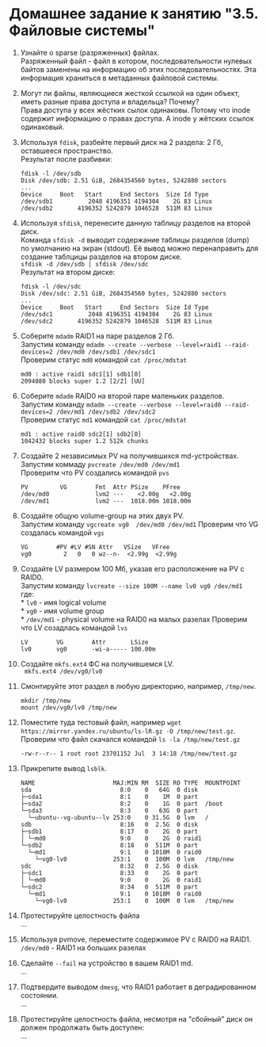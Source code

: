 # Домашнее задание к занятию "3.5. Файловые системы"

1. Узнайте о sparse (разряженных) файлах.  
    Разряженный файл - файл в котором, последовательности нулевых байтов заменены на информацию об этих последовательностях. Эта информация храниться в метаданных файловой системы.  
1. Могут ли файлы, являющиеся жесткой ссылкой на один объект, иметь разные права доступа и владельца? Почему?  
    Права доступа у всех жёстких сылок одинаковы. Потому что inode содержит информацию о правах доступа. А inode у жётских ссылок одинаковый.  
1. Используя `fdisk`, разбейте первый диск на 2 раздела: 2 Гб, оставшееся пространство.  
    Результат после разбивки:  
    ```
    fdisk -l /dev/sdb
    Disk /dev/sdb: 2.51 GiB, 2684354560 bytes, 5242880 sectors
    ...
    Device     Boot   Start     End Sectors  Size Id Type
    /dev/sdb1          2048 4196351 4194304    2G 83 Linux
    /dev/sdb2       4196352 5242879 1046528  511M 83 Linux
    ```

1. Используя `sfdisk`, перенесите данную таблицу разделов на второй диск.  
    Команда `sfdisk -d` выводит содержание таблицы разделов (dump) по умолчанию на экран (stdout). Её вывод можно перенаправить для создание таблцицы разделов на втором диске.  
    `sfdisk -d /dev/sdb | sfdisk /dev/sdc`  
    Результат на втором диске:  
    ```
    fdisk -l /dev/sdc
    Disk /dev/sdc: 2.51 GiB, 2684354560 bytes, 5242880 sectors
    ...
    Device     Boot   Start     End Sectors  Size Id Type
    /dev/sdc1          2048 4196351 4194304    2G 83 Linux
    /dev/sdc2       4196352 5242879 1046528  511M 83 Linux
    ```
  
1. Соберите `mdadm` RAID1 на паре разделов 2 Гб.  
    Запустим команду  `mdadm --create --verbose --level=raid1 --raid-devices=2 /dev/md0 /dev/sdb1 /dev/sdc1`  
    Проверим статус `md0` командой `cat /proc/mdstat`  
    ```
    md0 : active raid1 sdc1[1] sdb1[0]
    2094080 blocks super 1.2 [2/2] [UU]
    ```
    
1. Соберите `mdadm` RAID0 на второй паре маленьких разделов.  
    Запустим команду  `mdadm --create --verbose --level=raid0 --raid-devices=2 /dev/md1 /dev/sdb2 /dev/sdc2`  
    Проверим статус `md1` командой `cat /proc/mdstat`  
    ```
    md1 : active raid0 sdc2[1] sdb2[0]
    1042432 blocks super 1.2 512k chunks
    ```
    
1. Создайте 2 независимых PV на получившихся md-устройствах.  
    Запустим коммаду `pvcreate /dev/md0 /dev/md1`  
    Проверитм что PV создались командой `pvs`  
    ```
    PV         VG        Fmt  Attr PSize    PFree
    /dev/md0             lvm2 ---    <2.00g   <2.00g
    /dev/md1             lvm2 ---  1018.00m 1018.00m
    ```
    
1. Создайте общую volume-group на этих двух PV.  
    Запустим команду `vgcreate vg0  /dev/md0 /dev/md1` 
    Проверим что VG создалась командой `vgs` 
    ```
    VG        #PV #LV #SN Attr   VSize   VFree
    vg0         2   0   0 wz--n-  <2.99g  <2.99g
    ```
    
1. Создайте LV размером 100 Мб, указав его расположение на PV с RAID0.  
    Запустим команду `lvcreate --size 100M --name lv0 vg0 /dev/md1`  
    где:  
        * `lv0` - имя logical volume  
        * `vg0` - имя volume group  
        * `/dev/md1` - physical volume на RAID0 на малых разелах 
    Проверим что LV созадлась командой `lvs` 
    ```
    LV        VG        Attr       LSize
    lv0       vg0       -wi-a----- 100.00m
    ```
1. Создайте `mkfs.ext4` ФС на получившемся LV.  
    ` mkfs.ext4 /dev/vg0/lv0`  
1. Смонтируйте этот раздел в любую директорию, например, `/tmp/new`.  
    ```
    mkdir /tmp/new
    mount /dev/vg0/lv0 /tmp/new
    ```
1. Поместите туда тестовый файл, например `wget https://mirror.yandex.ru/ubuntu/ls-lR.gz -O /tmp/new/test.gz`.  
    Проверим что файл скачался командой `ls -la /tmp/new/test.gz`  
    ```
    -rw-r--r-- 1 root root 23701152 Jul  3 14:18 /tmp/new/test.gz
    ```
1. Прикрепите вывод `lsblk`. 
    ``` 
    NAME                      MAJ:MIN RM  SIZE RO TYPE  MOUNTPOINT
    sda                         8:0    0   64G  0 disk
    ├─sda1                      8:1    0    1M  0 part
    ├─sda2                      8:2    0    1G  0 part  /boot
    └─sda3                      8:3    0   63G  0 part
      └─ubuntu--vg-ubuntu--lv 253:0    0 31.5G  0 lvm   /
    sdb                         8:16   0  2.5G  0 disk
    ├─sdb1                      8:17   0    2G  0 part
    │ └─md0                     9:0    0    2G  0 raid1
    └─sdb2                      8:18   0  511M  0 part
      └─md1                     9:1    0 1018M  0 raid0
        └─vg0-lv0             253:1    0  100M  0 lvm   /tmp/new
    sdc                         8:32   0  2.5G  0 disk
    ├─sdc1                      8:33   0    2G  0 part
    │ └─md0                     9:0    0    2G  0 raid1
    └─sdc2                      8:34   0  511M  0 part
      └─md1                     9:1    0 1018M  0 raid0
        └─vg0-lv0             253:1    0  100M  0 lvm   /tmp/new  
    ```
1. Протестируйте целостность файла  
...  
1. Используя pvmove, переместите содержимое PV с RAID0 на RAID1.  
    `/dev/md0` - RAID1 на больших разелах  
1. Сделайте `--fail` на устройство в вашем RAID1 md.  
...  
1. Подтвердите выводом `dmesg`, что RAID1 работает в деградированном состоянии.  
...  
1. Протестируйте целостность файла, несмотря на "сбойный" диск он должен продолжать быть доступен:  
...  
  
